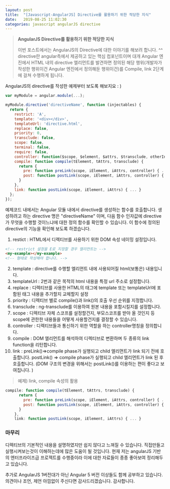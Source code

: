 ```yaml
---
layout: post
title:  "[Javascript-AngularJS] Directive를 활용하기 위한 적당한 지식"
date:   2019-08-25 11:02:30
categories: javascript angularJS directive
---
```


>  **AngularJS Directive를 활용하기 위한 적당한 지식**
>  
> 이번 포스트에서는 AngularJS의 Directive에 대한 이야기를 해보려 합니다. ^^ directive란 angular측에서 제공하고 있는 핵심 컴포넌트이며 대개 Angular 엔진에서 HTML 내의 directive 엘리먼트를 발견하면 정의된 해당 행위(개발자가 작성한 행위이건 Angular 엔진에서 정의해둔 행위이건)를 Compile, link 2단계에 걸쳐 수행하게 됩니다.

AngularJS의 directive를 작성한 예제부터 보도록 해보지요 : )
```js
var myModule = angular.module(...);  

myModule.directive('directiveName', function (injectables) {  
  return {
    restrict: 'A',
    template: '<div></div>',
    templateUrl: 'directive.html',
    replace: false,
    priority: 0,
    transclude: false,
    scope: false,
    terminal: false,
    require: false,
    controller: function($scope, $element, $attrs, $transclude, otherInjectables) { ... },
    compile: function compile(tElement, tAttrs, transclude) {
      return {
        pre: function preLink(scope, iElement, iAttrs, controller) { ... },
        post: function postLink(scope, iElement, iAttrs, controller) { ... }
      }
    },
    link: function postLink(scope, iElement, iAttrs) { ... }
  };
});
```
예제코드 내에서는 Angular 모듈 내에서 directive를 생성하는 함수를 호출합니다. 생성하려고 하는 directive 명은 "directiveName" 이며, 다음 함수 인자값에 directive가 무엇을 수행할 것이느냐에 대한 정의 함수를 확인할 수 있습니다. 이 함수에 정의된 directive의 기능을 확인해 보도록 하겠습니다.

1. restict : HTML에서 디렉티브를 사용하기 위한 DOM  속성 네이밍 설정입니다.
```html
<!-- restrict 설정을 E로 지정할 경우 엘리먼트는 -->
<my-example></my-example>
<!-- 형태로 작성해야 합니다. -->
```
2. template : directive를 수행할 엘리먼트 내에 사용되어질 html(보통은) 내용입니다.
3. templateUrl : 2번과 같은 목적의 html 내용을 특정 url 주소로 설정합니다.
4. replace : 디렉티브를 사용한 HTML의 태그에 template 또는 templateUrl에 포함된 태그 내용을 추가할지 교체할지 설정
5. priority : 디렉티브 별로 compile()과 link()의 호출 우선 순위를 지정합니다.
6. transclude : ng-transclude를 이용하여 원본 내용을 포함시킬지를 설정합니다.
7. scope : 디렉티브 자체 스코프를 설정할건지, 부모스코프를 받아 올 것인지 등 scope에 관한한 내용들을 어떻게 사용할건지를 결정할 수 있습니다.
8. controller : 디렉티브들과 통신하기 위한 역할을 하는 controller명칭을 정의합니다.
9. compile : DOM 엘리먼트를 해석하여 디렉티브로 변환하며 두 종류의 link function을 리턴합니다.
10. link  : preLink()=>compile phase가 실행되고 child 엘리먼트가 link 되기 전에 호출합니다. postLink() => compile phase가 실행되고 child 엘리먼트가 link 된 후 호출합니다. (DOM 구조의 변경을 위해서는 postLink()를 이용하는 편이 좋다고 보여집니다. )
> 예제) link, compile 속성의 활용
```js
compile: function compile(tElement, tAttrs, transclude) {  
      return {
        pre: function preLink(scope, iElement, iAttrs, controller) { ... },
        post: function postLink(scope, iElement, iAttrs, controller) { ... }
      }
    },
    link: function postLink(scope, iElement, iAttrs) { ... }  
```

### 마무리
디렉티브의 기본적인 내용을 설명하였지만 쉽지 않다고 느껴질 수 있습니다. 
직접만들고 실행시켜보는것이 이해하는데에 많은 도움이 될 것입니다.
현재 저는 angularJS 기반의 엔터프라이즈급 프로젝트를 수행중이라 이에 대한 자료들이 종종 좋아보여 정리해두고 있습니다.

추가로 AngularJS 1버전대가 아닌 Angular 5 버전 이상들도 함께 공부하고 있습니다.
의견이나 조언, 제언 아낌없이 주신다면 감사드리겠습니다.
감사합니다.
